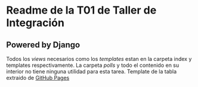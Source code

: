 # Readme de la T01 de Taller de Integración
## Powered by Django

Todos los *views* necesarios como los *templates* estan en la carpeta index y
templates respectivamente. La carpeta *polls*  y todo el contenido en su interior
no tiene ninguna utilidad para esta tarea.
Template de la tabla extraido de [GitHub Pages](https://colorlib.com/wp/template/responsive-table-v1/)
